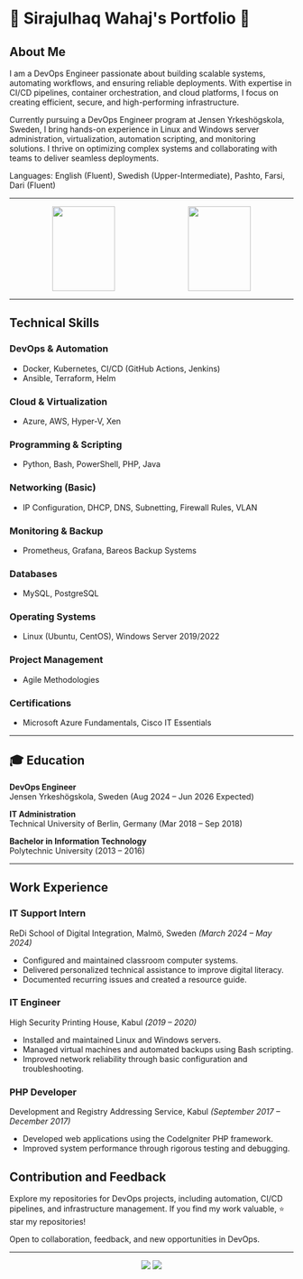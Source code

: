 # 🌟 Sirajulhaq Wahaj's Portfolio 🌟

##  About Me

I am a DevOps Engineer passionate about building scalable systems, automating workflows, and ensuring reliable deployments. With expertise in CI/CD pipelines, container orchestration, and cloud platforms, I focus on creating efficient, secure, and high-performing infrastructure.

Currently pursuing a DevOps Engineer program at Jensen Yrkeshögskola, Sweden, I bring hands-on experience in Linux and Windows server administration, virtualization, automation scripting, and monitoring solutions. I thrive on optimizing complex systems and collaborating with teams to deliver seamless deployments.

Languages: English (Fluent), Swedish (Upper-Intermediate), Pashto, Farsi, Dari (Fluent)

---

<div align="center">
  <img align="center" width="47%" height="150px" src="https://github-readme-stats.vercel.app/api?username=sirajwahaj&show_icons=true&theme=radical" />
  <img align="center" width="47%" height="150px" src="https://github-readme-stats.vercel.app/api/top-langs/?username=sirajwahaj&layout=compact&show_icons=true&theme=radical" />
</div>

---

## Technical Skills

### DevOps & Automation
- Docker, Kubernetes, CI/CD (GitHub Actions, Jenkins)
- Ansible, Terraform, Helm
### Cloud & Virtualization
- Azure, AWS, Hyper-V, Xen
### Programming & Scripting
- Python, Bash, PowerShell, PHP, Java
### Networking (Basic)
- IP Configuration, DHCP, DNS, Subnetting, Firewall Rules, VLAN 
### Monitoring & Backup
- Prometheus, Grafana, Bareos Backup Systems
### Databases 
- MySQL, PostgreSQL
### Operating Systems
- Linux (Ubuntu, CentOS), Windows Server 2019/2022
### Project Management
- Agile Methodologies
### Certifications
- Microsoft Azure Fundamentals, Cisco IT Essentials

---

## 🎓 Education

**DevOps Engineer**  
Jensen Yrkeshögskola, Sweden (Aug 2024 – Jun 2026 Expected) 

**IT Administration**  
Technical University of Berlin, Germany (Mar 2018 – Sep 2018) 

**Bachelor in Information Technology**  
Polytechnic University (2013 – 2016)

---

## Work Experience

### **IT Support Intern**  
ReDi School of Digital Integration, Malmö, Sweden *(March 2024 – May 2024)*  
- Configured and maintained classroom computer systems.  
- Delivered personalized technical assistance to improve digital literacy.  
- Documented recurring issues and created a resource guide.

### **IT Engineer**  
 High Security Printing House, Kabul *(2019 – 2020)*  
- Installed and maintained Linux and Windows servers.  
- Managed virtual machines and automated backups using Bash scripting.  
- Improved network reliability through basic configuration and troubleshooting.

### **PHP Developer**  
Development and Registry Addressing Service, Kabul *(September 2017 – December 2017)*  
- Developed web applications using the CodeIgniter PHP framework.  
- Improved system performance through rigorous testing and debugging.



## Contribution and Feedback

Explore my repositories for DevOps projects, including automation, CI/CD pipelines, and infrastructure management.
If you find my work valuable, ⭐️ star my repositories!

Open to collaboration, feedback, and new opportunities in DevOps.

---

<p align="center">
  <a href="https://linkedin.com/in/sirajwahaj" target="_blank"><img src="https://img.shields.io/badge/LinkedIn-0077B5?logo=linkedin&logoColor=white&style=for-the-badge" /></a>
  <a href="https://github.com/sirajwahaj" target="_blank"><img src="https://img.shields.io/badge/GitHub-100000?logo=github&logoColor=white&style=for-the-badge" /></a>
</p>
